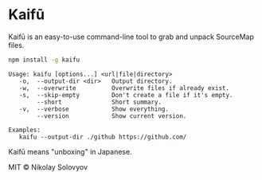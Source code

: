 # Kaifū

Kaifū is an easy-to-use command-line tool to grab and unpack SourceMap files.

```bash
npm install -g kaifu
```

```text
Usage: kaifu [options...] <url|file|directory>
   -o,  --output-dir <dir>   Output directory.
   -w,  --overwrite          Overwrite files if already exist.
   -s,  --skip-empty         Don't create a file if it's empty.
        --short              Short summary.
   -v,  --verbose            Show everything.
        --version            Show current version.
   
Examples:
   kaifu --output-dir ./github https://github.com/
```

Kaifū means "unboxing" in Japanese.

MIT &copy; Nikolay Solovyov
